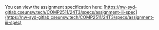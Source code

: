 You can view the assignment specification here: [https://nw-syd-gitlab.cseunsw.tech/COMP2511/24T3/specs/assignment-iii-spec](https://nw-syd-gitlab.cseunsw.tech/COMP2511/24T3/specs/assignment-iii-spec)
